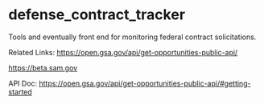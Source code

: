 # defense_contract_tracker
Tools and eventually front end for monitoring federal contract solicitations.

Related Links:
https://open.gsa.gov/api/get-opportunities-public-api/

https://beta.sam.gov

API Doc:
https://open.gsa.gov/api/get-opportunities-public-api/#getting-started
